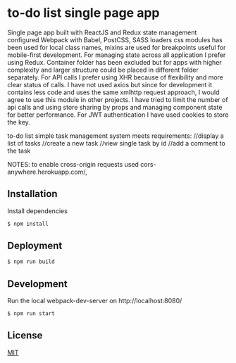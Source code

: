 # to-do list single page app

 Single page app built with ReactJS and Redux state management
 configured Webpack with Babel, PostCSS, SASS loaders
 css modules has been used for local class names, mixins are used for breakpoints useful for mobile-first development.
 For managing state across all application I prefer using Redux. Container folder has been excluded but for apps with higher complexity and larger structure could be placed in different folder separately. For API calls I prefer using XHR because of flexibility and more clear status of calls. I have not used axios but since for development it contains less code and uses the same xmlhttp request approach, I would agree to use this module in other projects. I have tried to limit the number of api calls and using store sharing by props and managing component state for better performance. For JWT authentication I have used cookies to store the key.

 to-do list simple task management system meets requirements:
  //display a list of tasks
  //create a new task
  //view single task by id
  //add a comment to the task

NOTES: to enable cross-origin requests used cors-anywhere.herokuapp.com/,

## Installation

Install dependencies

```bash
$ npm install
```

## Deployment

```bash
$ npm run build
```

## Development

Run the local webpack-dev-server on http://localhost:8080/

```bash
$ npm run start
```

## License
[MIT](https://choosealicense.com/licenses/mit/)
